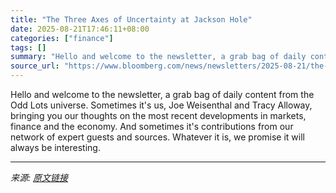 ```yaml
---
title: "The Three Axes of Uncertainty at Jackson Hole"
date: 2025-08-21T17:46:11+08:00
categories: ["finance"]
tags: []
summary: "Hello and welcome to the newsletter, a grab bag of daily content from the Odd Lots universe. Sometimes it's us, Joe Weisenthal and Tracy Alloway, bringing you our thoughts on the most recent developme"
source_url: "https://www.bloomberg.com/news/newsletters/2025-08-21/the-three-axes-of-uncertainty-at-jackson-hole"
---
```


Hello and welcome to the newsletter, a grab bag of daily content from the Odd Lots universe. Sometimes it's us, Joe Weisenthal and Tracy Alloway, bringing you our thoughts on the most recent developments in markets, finance and the economy. And sometimes it's contributions from our network of expert guests and sources. Whatever it is, we promise it will always be interesting.

---

*来源: [原文链接](https://www.bloomberg.com/news/newsletters/2025-08-21/the-three-axes-of-uncertainty-at-jackson-hole)*
